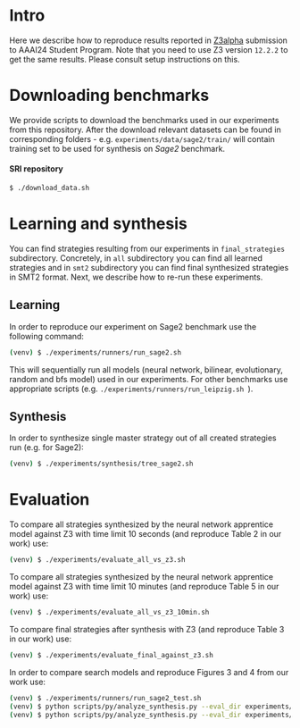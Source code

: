 # Intro

Here we describe how to reproduce results reported in [Z3alpha](https://github.com/JohnLu1990/z3alpha) submission to AAAI24 Student Program. Note that you need to use Z3 version `12.2.2` to get the same results. Please consult setup instructions on this.

# Downloading benchmarks

We provide scripts to download the benchmarks used in our experiments from this repository.
After the download relevant datasets can be found in corresponding folders - e.g. `experiments/data/sage2/train/` will contain training set to be used for synthesis on *Sage2* benchmark. 

#### SRI repository

```bash
$ ./download_data.sh
```

# Learning and synthesis

You can find strategies resulting from our experiments in `final_strategies` subdirectory. Concretely, in `all` subdirectory you can find all learned strategies and in `smt2` subdirectory you can find final synthesized strategies in SMT2 format. Next, we describe how to re-run these experiments.

## Learning 

In order to reproduce our experiment on Sage2 benchmark use the following command:

```bash
(venv) $ ./experiments/runners/run_sage2.sh
```

This will sequentially run all models (neural network, bilinear, evolutionary, random and bfs model) used in our experiments. For other benchmarks use appropriate scripts (e.g. ```./experiments/runners/run_leipzig.sh ```). 

## Synthesis

In order to synthesize single master strategy out of all created strategies run (e.g. for Sage2):

```bash
(venv) $ ./experiments/synthesis/tree_sage2.sh
```

# Evaluation

To compare all strategies synthesized by the neural network apprentice model against Z3 with time limit 10 seconds (and reproduce Table 2 in our work) use:
```bash
(venv) $ ./experiments/evaluate_all_vs_z3.sh
```

To compare all strategies synthesized by the neural network apprentice model against Z3 with time limit 10 minutes (and reproduce Table 5 in our work) use:
```bash
(venv) $ ./experiments/evaluate_all_vs_z3_10min.sh
```

To compare final strategies after synthesis with Z3 (and reproduce Table 3 in our work) use:

```bash
(venv) $ ./experiments/evaluate_final_against_z3.sh
```

In order to compare search models and reproduce Figures 3 and 4 from our work use:

```bash 
(venv) $ ./experiments/runners/run_sage2_test.sh
(venv) $ python scripts/py/analyze_synthesis.py --eval_dir experiments/eval/sage2/ --models sage2_apprentice:10 sage2_random:1 sage2_bilinear:10 sage2_bfs:1 sage2_evo:1 --folder valid --legend
(venv) $ python scripts/py/analyze_synthesis.py --eval_dir experiments/eval/sage2/ --models sage2_apprentice:10 sage2_apprentice:8 sage2_apprentice:6 sage2_apprentice:4 sage2_apprentice:2 --folder valid --legend
```


